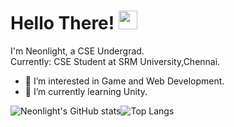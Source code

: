 # Hello There! <img src="https://raw.githubusercontent.com/MartinHeinz/MartinHeinz/master/wave.gif" width="30px">
I'm Neonlight, a CSE Undergrad.<br>
Currently: CSE Student at SRM University,Chennai.
- 👀 I’m interested in Game and Web Development.
- 🌱 I’m currently learning Unity.

![Neonlight's GitHub stats](https://github-readme-stats.vercel.app/api?username=Neonlight1452&show_icons=true&theme=midnight-purple)![Top Langs](https://github-readme-stats.vercel.app/api/top-langs/?username=Neonlight1452&show_icons=true&theme=midnight-purple)
